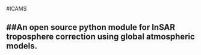 #ICAMS 

##An open source python module for InSAR troposphere correction using global atmospheric models.
---
